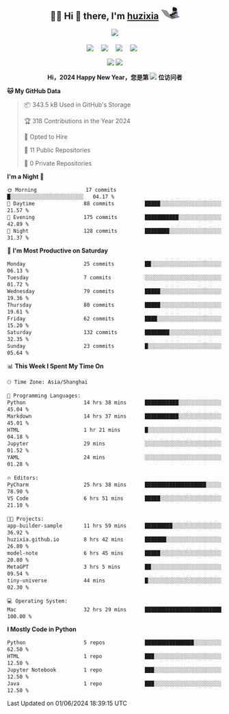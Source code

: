 <div align="center">

## :woman_technologist: Hi 👋 there, I'm [huzixia](https://huzixia.github.io/) <img height="30" src="images/work.gif" />

  <!-- dynamic typing effect 动态打字效果 -->
  <div>
    <a href="https://huzixia.github.io/">
      <img src="https://readme-typing-svg.demolab.com?font=Fira+Code&pause=1000&width=435&lines=console.log(%22Hello%2C%20World%22);胡同学祝您心想事成!&center=true&size=27" />
    </a>
  </div>

  <div>&nbsp;</div>

  <!-- profile logo 个人资料徽标 -->
  <div>
    <a href="https://huzixia.github.io/"><img src="https://img.shields.io/badge/Website-博客-orange" /></a>&emsp;
    <a href="https://www.zhihu.com/people/hu-zi-xia-91"><img src="https://img.shields.io/badge/ZhiHu-知乎-blue" /></a>&emsp;
    <a href="https://twitter.com/zixia80631/"><img src="https://img.shields.io/badge/Twitter-推特-black" /></a>&emsp;
    <a href="https://github.com/HuZixia/Text2Video/assets/38995480/244e64be-3dc4-46bb-8aff-523d8a235a1e"><img src="https://img.shields.io/badge/WeChat-微信-07c160" /></a>&emsp;

  </div>

[//]: # (### Github Stats)

 <p>
   <img src="https://github-readme-stats.vercel.app/api?username=HuZixia&rank_icon=github&theme=react&border_color=61dafb&hide_border=true" />
   <img src="https://github-readme-stats.vercel.app/api/top-langs/?username=HuZixia&hide=c%23,powershell,Mathematica,Ruby,Objective-C,Objective-C%2b%2b,Cuda&title_color=61dafb&text_color=ffffff&icon_color=61dafb&bg_color=20232a&langs_count=8&layout=compact&border_color=61dafb&hide_border=true&size_weight=0.5&count_weight=0.5" />
 </p>

</div>

<div align="center"><b>Hi，2024 Happy New Year，您是第 <img src="https://profile-counter.glitch.me/HuZixia/count.svg"></img> 位访问者</b></div>


[//]: # (*   Github Stats)
[//]: # (![Top Langs]&#40;https://github-readme-stats.vercel.app/api/top-langs/?username=HuZixia\&layout=compact&#41;)
[//]: # (![HuZixia's GitHub stats]&#40;https://github-readme-stats.vercel.app/api?username=HuZixia\&rank_icon=github&theme=tokyonight&#41;)


<!--START_SECTION:waka-->
**🐱 My GitHub Data** 

> 📦 343.5 kB Used in GitHub's Storage 
 > 
> 🏆 318 Contributions in the Year 2024
 > 
> 💼 Opted to Hire
 > 
> 📜 11 Public Repositories 
 > 
> 🔑 0 Private Repositories 
 > 
**I'm a Night 🦉** 

```text
🌞 Morning                17 commits          █░░░░░░░░░░░░░░░░░░░░░░░░   04.17 % 
🌆 Daytime                88 commits          █████░░░░░░░░░░░░░░░░░░░░   21.57 % 
🌃 Evening                175 commits         ███████████░░░░░░░░░░░░░░   42.89 % 
🌙 Night                  128 commits         ████████░░░░░░░░░░░░░░░░░   31.37 % 
```
📅 **I'm Most Productive on Saturday** 

```text
Monday                   25 commits          ██░░░░░░░░░░░░░░░░░░░░░░░   06.13 % 
Tuesday                  7 commits           ░░░░░░░░░░░░░░░░░░░░░░░░░   01.72 % 
Wednesday                79 commits          █████░░░░░░░░░░░░░░░░░░░░   19.36 % 
Thursday                 80 commits          █████░░░░░░░░░░░░░░░░░░░░   19.61 % 
Friday                   62 commits          ████░░░░░░░░░░░░░░░░░░░░░   15.20 % 
Saturday                 132 commits         ████████░░░░░░░░░░░░░░░░░   32.35 % 
Sunday                   23 commits          █░░░░░░░░░░░░░░░░░░░░░░░░   05.64 % 
```


📊 **This Week I Spent My Time On** 

```text
🕑︎ Time Zone: Asia/Shanghai

💬 Programming Languages: 
Python                   14 hrs 38 mins      ███████████░░░░░░░░░░░░░░   45.04 % 
Markdown                 14 hrs 37 mins      ███████████░░░░░░░░░░░░░░   45.01 % 
HTML                     1 hr 21 mins        █░░░░░░░░░░░░░░░░░░░░░░░░   04.18 % 
Jupyter                  29 mins             ░░░░░░░░░░░░░░░░░░░░░░░░░   01.52 % 
YAML                     24 mins             ░░░░░░░░░░░░░░░░░░░░░░░░░   01.28 % 

🔥 Editors: 
PyCharm                  25 hrs 38 mins      ████████████████████░░░░░   78.90 % 
VS Code                  6 hrs 51 mins       █████░░░░░░░░░░░░░░░░░░░░   21.10 % 

🐱‍💻 Projects: 
app-builder-sample       11 hrs 59 mins      █████████░░░░░░░░░░░░░░░░   36.92 % 
huzixia.github.io        8 hrs 42 mins       ███████░░░░░░░░░░░░░░░░░░   26.80 % 
model-note               6 hrs 45 mins       █████░░░░░░░░░░░░░░░░░░░░   20.80 % 
MetaGPT                  3 hrs 5 mins        ██░░░░░░░░░░░░░░░░░░░░░░░   09.54 % 
tiny-universe            44 mins             █░░░░░░░░░░░░░░░░░░░░░░░░   02.30 % 

💻 Operating System: 
Mac                      32 hrs 29 mins      █████████████████████████   100.00 % 
```

**I Mostly Code in Python** 

```text
Python                   5 repos             ████████████████░░░░░░░░░   62.50 % 
HTML                     1 repo              ███░░░░░░░░░░░░░░░░░░░░░░   12.50 % 
Jupyter Notebook         1 repo              ███░░░░░░░░░░░░░░░░░░░░░░   12.50 % 
Java                     1 repo              ███░░░░░░░░░░░░░░░░░░░░░░   12.50 % 
```




 Last Updated on 01/06/2024 18:39:15 UTC
<!--END_SECTION:waka-->


<!--
**HuZixia/HuZixia** is a ✨ _special_ ✨ repository because its `README.md` (this file) appears on your GitHub profile.

Here are some ideas to get you started:

- 🔭 I’m currently working on ...
- 🌱 I’m currently learning ...
- 👯 I’m looking to collaborate on ...
- 🤔 I’m looking for help with ...
- 💬 Ask me about ...
- 📫 How to reach me: ...
- 😄 Pronouns: ...
- ⚡ Fun fact: ...
-->

